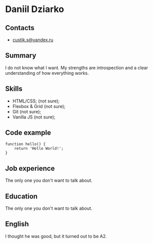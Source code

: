# Daniil Dziarko

## Contacts

- custik.s@yandex.ru

## Summary

I do not know what I want. My strengths are introspection and a clear understanding of how everything works.

## Skills

- HTML/CSS; (not sure);
- Flexbox & Grid (not sure);
- Git (not sure);
- Vanilla JS (not sure);

## Code example

```
function hello() {
    return 'Hello World!';
}
```

## Job experience

The only one you don't want to talk about.

## Education

The only one you don't want to talk about.

## English

I thought he was good, but it turned out to be A2.
